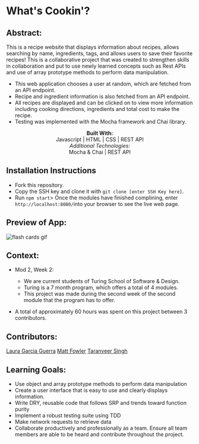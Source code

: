 # What's Cookin'? 

## Abstract: 
This is a recipe website that displays information about recipes, allows searching by name, ingredients, tags, and allows users to save their favorite recipes! This is a collaborative project that was created to strengthen skills in collaboration and put to use newly learned concepts such as Rest APIs and use of array prototype methods to perform data manipulation. 

- This web application chooses a user at random, which are fetched from an API endpoint. 
- Recipe and ingredient information is also fetched from an API endpoint. 
- All recipes are displayed and can be clicked on to view more information including cooking directions, ingredients and total cost to make the recipe.
- Testing was implemented with the Mocha framework and Chai library. 

<div align="center">
<b>Built With:</b>
<br>
Javascript | HTML | CSS | REST API
<br>
<em>Additional Technologies:</em>
<br>
 Mocha & Chai | REST API 

</div>

## Installation Instructions 
- Fork this repository. 
- Copy the SSH key and clone it with `git clone [enter SSH Key here]`.
- Run `npm start`> Once the modules have finished complining, enter `http://localhost:8080/`into your browser to see the live web page. 


## Preview of App:
![flash cards gif](./flashcards-gif.gif)

## Context: 
- Mod 2, Week 2: 
  - We are current students of Turing School of Software & Design. 
  - Turing is a 7 month program, which offers a total of 4 modules. 
  - This project was made during the second week of the second module that the program has to offer. 

- A total of approximately 60 hours was spent on this project between 3 contributors. 

## Contributors: 
[Laura Garcia Guerra](https://github.com/lauraguerra1)
[Matt Fowler](https://github.com/mbenfowler)
[Taranveer Singh](https://github.com/taranveersingh93)

## Learning Goals:
- Use object and array prototype methods to perform data manipulation
- Create a user interface that is easy to use and clearly displays information.
- Write DRY, reusable code that follows SRP and trends toward function purity
- Implement a robust testing suite using TDD
- Make network requests to retrieve data
- Collaborate productively and professionally as a team. Ensure all team members are able to be heard and contribute throughout the project.


